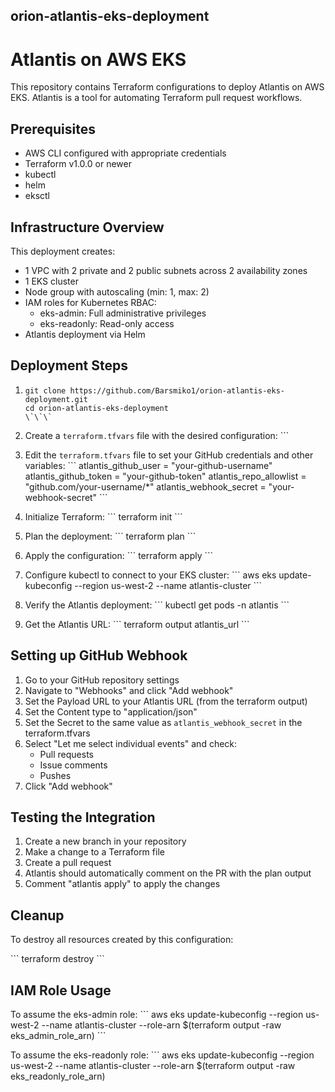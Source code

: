 ## orion-atlantis-eks-deployment


# Atlantis on AWS EKS

This repository contains Terraform configurations to deploy Atlantis on AWS EKS. Atlantis is a tool for automating Terraform pull request workflows.

## Prerequisites

- AWS CLI configured with appropriate credentials
- Terraform v1.0.0 or newer
- kubectl
- helm
- eksctl

## Infrastructure Overview

This deployment creates:

- 1 VPC with 2 private and 2 public subnets across 2 availability zones
- 1 EKS cluster
- Node group with autoscaling (min: 1, max: 2)
- IAM roles for Kubernetes RBAC:
  - eks-admin: Full administrative privileges
  - eks-readonly: Read-only access
- Atlantis deployment via Helm

## Deployment Steps

1. ```console
   git clone https://github.com/Barsmiko1/orion-atlantis-eks-deployment.git
   cd orion-atlantis-eks-deployment
   \`\`\`

2. Create a `terraform.tfvars` file with the desired configuration:
   \`\`\`
 

3. Edit the `terraform.tfvars` file to set your GitHub credentials and other variables:
   \`\`\`
   atlantis_github_user = "your-github-username"
   atlantis_github_token = "your-github-token"
   atlantis_repo_allowlist = "github.com/your-username/*"
   atlantis_webhook_secret = "your-webhook-secret"
   \`\`\`

4. Initialize Terraform:
   \`\`\`
   terraform init
   \`\`\`

5. Plan the deployment:
   \`\`\`
   terraform plan
   \`\`\`

6. Apply the configuration:
   \`\`\`
   terraform apply
   \`\`\`

7. Configure kubectl to connect to your EKS cluster:
   \`\`\`
   aws eks update-kubeconfig --region us-west-2 --name atlantis-cluster
   \`\`\`

8. Verify the Atlantis deployment:
   \`\`\`
   kubectl get pods -n atlantis
   \`\`\`

9. Get the Atlantis URL:
   \`\`\`
   terraform output atlantis_url
   \`\`\`

## Setting up GitHub Webhook

1. Go to your GitHub repository settings
2. Navigate to "Webhooks" and click "Add webhook"
3. Set the Payload URL to your Atlantis URL (from the terraform output)
4. Set the Content type to "application/json"
5. Set the Secret to the same value as `atlantis_webhook_secret` in the terraform.tfvars
6. Select "Let me select individual events" and check:
   - Pull requests
   - Issue comments
   - Pushes
7. Click "Add webhook"

## Testing the Integration

1. Create a new branch in your repository
2. Make a change to a Terraform file
3. Create a pull request
4. Atlantis should automatically comment on the PR with the plan output
5. Comment "atlantis apply" to apply the changes

## Cleanup

To destroy all resources created by this configuration:

\`\`\`
terraform destroy
\`\`\`

## IAM Role Usage

To assume the eks-admin role:
\`\`\`
aws eks update-kubeconfig --region us-west-2 --name atlantis-cluster --role-arn $(terraform output -raw eks_admin_role_arn)
\`\`\`

To assume the eks-readonly role:
\`\`\`
aws eks update-kubeconfig --region us-west-2 --name atlantis-cluster --role-arn $(terraform output -raw eks_readonly_role_arn)
